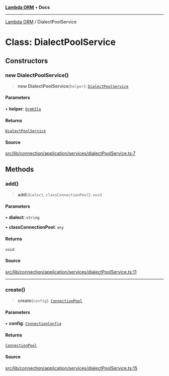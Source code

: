 [**Lambda ORM**](../README.md) • **Docs**

***

[Lambda ORM](../README.md) / DialectPoolService

# Class: DialectPoolService

## Constructors

### new DialectPoolService()

> **new DialectPoolService**(`helper`): [`DialectPoolService`](DialectPoolService.md)

#### Parameters

• **helper**: [`OrmH3lp`](OrmH3lp.md)

#### Returns

[`DialectPoolService`](DialectPoolService.md)

#### Source

[src/lib/connection/application/services/dialectPoolService.ts:7](https://github.com/lambda-orm/lambdaorm/blob/b641a316566df55ad8177b62e40fe267b1442b03/src/lib/connection/application/services/dialectPoolService.ts#L7)

## Methods

### add()

> **add**(`dialect`, `classConnectionPool`): `void`

#### Parameters

• **dialect**: `string`

• **classConnectionPool**: `any`

#### Returns

`void`

#### Source

[src/lib/connection/application/services/dialectPoolService.ts:11](https://github.com/lambda-orm/lambdaorm/blob/b641a316566df55ad8177b62e40fe267b1442b03/src/lib/connection/application/services/dialectPoolService.ts#L11)

***

### create()

> **create**(`config`): [`ConnectionPool`](../interfaces/ConnectionPool.md)

#### Parameters

• **config**: [`ConnectionConfig`](../interfaces/ConnectionConfig.md)

#### Returns

[`ConnectionPool`](../interfaces/ConnectionPool.md)

#### Source

[src/lib/connection/application/services/dialectPoolService.ts:15](https://github.com/lambda-orm/lambdaorm/blob/b641a316566df55ad8177b62e40fe267b1442b03/src/lib/connection/application/services/dialectPoolService.ts#L15)
